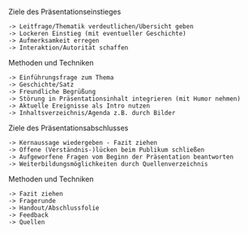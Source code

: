 Ziele des Präsentationseinstieges

    -> Leitfrage/Thematik verdeutlichen/Übersicht geben
    -> Lockeren Einstieg (mit eventueller Geschichte)
    -> Aufmerksamkeit erregen
    -> Interaktion/Autorität schaffen

Methoden und Techniken

    -> Einführungsfrage zum Thema
    -> Geschichte/Satz
    -> Freundliche Begrüßung
    -> Störung in Präsentationsinhalt integrieren (mit Humor nehmen)
    -> Aktuelle Ereignisse als Intro nutzen
    -> Inhaltsverzeichnis/Agenda z.B. durch Bilder

Ziele des Präsentationsabschlusses

    -> Kernaussage wiedergeben - Fazit ziehen
    -> Offene (Verständnis-)lücken beim Publikum schließen
    -> Aufgeworfene Fragen vom Beginn der Präsentation beantworten
    -> Weiterbildungsmöglichkeiten durch Quellenverzeichnis

Methoden und Techniken

    -> Fazit ziehen
    -> Fragerunde
    -> Handout/Abschlussfolie
    -> Feedback
    -> Quellen
